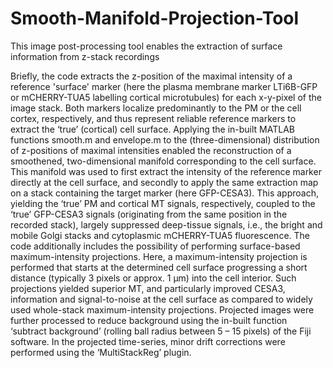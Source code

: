 # Smooth-Manifold-Projection-Tool
 This image post-processing tool enables the extraction of surface information from z-stack recordings

 Briefly, the code extracts the z-position of the maximal intensity of a reference 'surface' marker (here the plasma membrane marker LTi6B-GFP or mCHERRY-TUA5 labelling cortical microtubules) for each x-y-pixel of the image stack. Both markers localize predominantly to the PM or the cell cortex, respectively, and thus represent reliable reference markers to extract the ‘true’ (cortical) cell surface. Applying the in-built MATLAB functions smooth.m and envelope.m to the (three-dimensional) distribution of z-positions of maximal intensities enabled the reconstruction of a smoothened, two-dimensional manifold corresponding to the cell surface. This manifold was used to first extract the intensity of the reference marker directly at the cell surface, and secondly to apply the same extraction map on a stack containing the target marker (here GFP-CESA3). This approach, yielding the ‘true’ PM and cortical MT signals, respectively, coupled to the ‘true’ GFP-CESA3 signals (originating from the same position in the recorded stack), largely suppressed deep-tissue signals, i.e., the bright and mobile Golgi stacks and cytoplasmic mCHERRY-TUA5 fluorescence. The code additionally includes the possibility of performing surface-based maximum-intensity projections. Here, a maximum-intensity projection is performed that starts at the determined cell surface progressing a short distance (typically 3 pixels or approx. 1 µm) into the cell interior. Such projections yielded superior MT, and particularly improved CESA3, information and signal-to-noise at the cell surface as compared to widely used whole-stack maximum-intensity projections. Projected images were further processed to reduce background using the in-built function ‘subtract background’ (rolling ball radius between 5 – 15 pixels) of the Fiji software. In the projected time-series, minor drift corrections were performed using the ‘MultiStackReg’ plugin.
